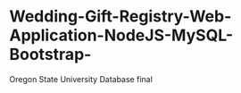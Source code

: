 # Wedding-Gift-Registry-Web-Application-NodeJS-MySQL-Bootstrap-
Oregon State University Database final 
